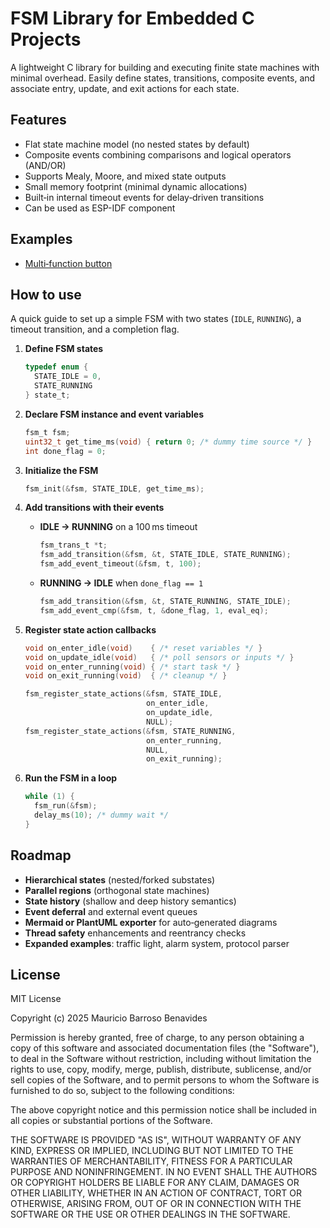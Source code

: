 # FSM Library for Embedded C Projects

A lightweight C library for building and executing finite state machines with minimal overhead. Easily define states, transitions, composite events, and associate entry, update, and exit actions for each state.

## Features

* Flat state machine model (no nested states by default)
* Composite events combining comparisons and logical operators (AND/OR)
* Supports Mealy, Moore, and mixed state outputs
* Small memory footprint (minimal dynamic allocations)
* Built‑in internal timeout events for delay‑driven transitions
* Can be used as ESP-IDF component

## Examples

* [Multi‑function button](examples/multi_function_button)

## How to use

A quick guide to set up a simple FSM with two states (`IDLE`, `RUNNING`), a timeout transition, and a completion flag.

1. **Define FSM states**

   ```c
   typedef enum {
     STATE_IDLE = 0,
     STATE_RUNNING
   } state_t;
   ```

2. **Declare FSM instance and event variables**

   ```c
   fsm_t fsm;
   uint32_t get_time_ms(void) { return 0; /* dummy time source */ }
   int done_flag = 0;
   ```

3. **Initialize the FSM**

   ```c
   fsm_init(&fsm, STATE_IDLE, get_time_ms);
   ```

4. **Add transitions with their events**

   * **IDLE → RUNNING** on a 100 ms timeout

     ```c
     fsm_trans_t *t;
     fsm_add_transition(&fsm, &t, STATE_IDLE, STATE_RUNNING);
     fsm_add_event_timeout(&fsm, t, 100);
     ```
   * **RUNNING → IDLE** when `done_flag == 1`

     ```c
     fsm_add_transition(&fsm, &t, STATE_RUNNING, STATE_IDLE);
     fsm_add_event_cmp(&fsm, t, &done_flag, 1, eval_eq);
     ```

5. **Register state action callbacks**

   ```c
   void on_enter_idle(void)    { /* reset variables */ }
   void on_update_idle(void)   { /* poll sensors or inputs */ }
   void on_enter_running(void) { /* start task */ }
   void on_exit_running(void)  { /* cleanup */ }

   fsm_register_state_actions(&fsm, STATE_IDLE,
                              on_enter_idle,
                              on_update_idle,
                              NULL);
   fsm_register_state_actions(&fsm, STATE_RUNNING,
                              on_enter_running,
                              NULL,
                              on_exit_running);
   ```

6. **Run the FSM in a loop**

   ```c
   while (1) {
     fsm_run(&fsm);
     delay_ms(10); /* dummy wait */
   }
   ```

## Roadmap

* **Hierarchical states** (nested/forked substates)
* **Parallel regions** (orthogonal state machines)
* **State history** (shallow and deep history semantics)
* **Event deferral** and external event queues
* **Mermaid or PlantUML exporter** for auto‑generated diagrams
* **Thread safety** enhancements and reentrancy checks
* **Expanded examples**: traffic light, alarm system, protocol parser

## License

MIT License

Copyright (c) 2025 Mauricio Barroso Benavides

Permission is hereby granted, free of charge, to any person obtaining a copy
of this software and associated documentation files (the "Software"), to deal
in the Software without restriction, including without limitation the rights
to use, copy, modify, merge, publish, distribute, sublicense, and/or sell
copies of the Software, and to permit persons to whom the Software is
furnished to do so, subject to the following conditions:

The above copyright notice and this permission notice shall be included in
all copies or substantial portions of the Software.

THE SOFTWARE IS PROVIDED "AS IS", WITHOUT WARRANTY OF ANY KIND, EXPRESS OR
IMPLIED, INCLUDING BUT NOT LIMITED TO THE WARRANTIES OF MERCHANTABILITY,
FITNESS FOR A PARTICULAR PURPOSE AND NONINFRINGEMENT. IN NO EVENT SHALL THE
AUTHORS OR COPYRIGHT HOLDERS BE LIABLE FOR ANY CLAIM, DAMAGES OR OTHER
LIABILITY, WHETHER IN AN ACTION OF CONTRACT, TORT OR OTHERWISE, ARISING FROM,
OUT OF OR IN CONNECTION WITH THE SOFTWARE OR THE USE OR OTHER DEALINGS IN THE
SOFTWARE.
